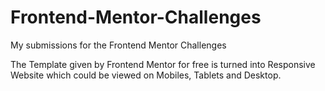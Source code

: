 # Frontend-Mentor-Challenges
My submissions for the Frontend Mentor Challenges

The Template given by Frontend Mentor for free is turned into Responsive Website which could be viewed on Mobiles, Tablets and Desktop.
